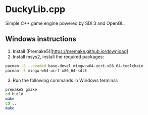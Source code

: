 # DuckyLib.cpp

Simple C++ game engine powered by SDl 3 and OpenGL.

## Windows instructions
1. Install (Premake5)[https://premake.github.io/download]
2. Install msys2, install the required packages:
```bash
pacman -S --needed base-devel mingw-w64-ucrt-x86_64-toolchain
pacman -S mingw-w64-ucrt-x86_64-sdl3
```
3. Run the following commands in Windows terminal:
```bash
premake5 gmake
cd build
make
cd ..
make
```